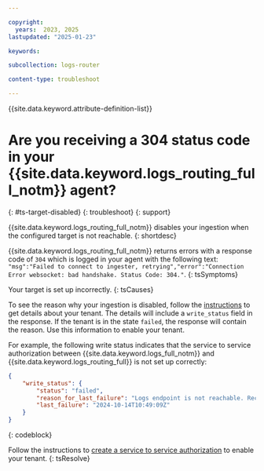 ```yaml
---

copyright:
  years:  2023, 2025
lastupdated: "2025-01-23"

keywords:

subcollection: logs-router

content-type: troubleshoot

---
```


{{site.data.keyword.attribute-definition-list}}

# Are you receiving a 304 status code in your {{site.data.keyword.logs_routing_full_notm}} agent?
{: #ts-target-disabled}
{: troubleshoot}
{: support}

{{site.data.keyword.logs_routing_full_notm}} disables your ingestion when the configured target is not reachable.
{: shortdesc}

{{site.data.keyword.logs_routing_full_notm}} returns errors with a response code of `304` which is logged in your agent with the following text: `"msg":"Failed to connect to ingester, retrying","error":"Connection Error websocket: bad handshake. Status Code: 304."`.
{: tsSymptoms}

Your target is set up incorrectly.
{: tsCauses}

To see the reason why your ingestion is disabled, follow the [instructions](/docs/logs-router?topic=logs-router-tenant-get-id) to get details about your tenant.
The details will include a `write_status` field in the response.
If the tenant is in the state `failed`, the response will contain the reason.
Use this information to enable your tenant.

For example, the following write status indicates that the service to service authorization between {{site.data.keyword.logs_full_notm}} and {{site.data.keyword.logs_routing_full}} is not set up correctly:

```json
{
    "write_status": {
        "status": "failed",
        "reason_for_last_failure": "Logs endpoint is not reachable. Received status code: 403",
        "last_failure": "2024-10-14T10:49:09Z"
    }
}
```
{: codeblock}

Follow the instructions to [create a service to service authorization](/docs/logs-router?topic=logs-router-iam-service-auth-logs-routing&interface=ui) to enable your tenant.
{: tsResolve}
